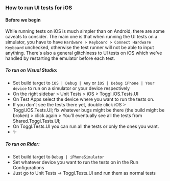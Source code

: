 ### How to run UI tests for iOS

#### Before we begin

While running tests on iOS is much simpler than on Android, there are some caveats to consider. The main one is that when running the UI tests on a simulator, you have to have `Hardware > Keyboard > Connect Hardware Keyboard` unchecked, otherwise the test runner will not be able to input anything. There's also a general glitchiness to UI tests on iOS which we've handled by restarting the emulator before each test.

##### To run on Visual Studio:
- Set build target to `iOS | Debug | Any` or `iOS | Debug iPhone | Your device` to run on a simulator or your device respectively
- On the right sidebar > Unit Tests > iOS > Toggl.iOS.Tests.UI
- On Test Apps select the device where you want to run the tests on.
- If you don't see the tests there yet, double click iOS > Toggl.iOS.Tests.UI; fix whatever bugs might be there (the build might be broken) > click again > You'll eventually see all the tests from Shared.Toggl.Tests.UI;
- On Toggl.Tests.UI you can run all the tests or only the ones you want.
- ✨

##### To run on Rider:
- Set build target to `Debug | iPhoneSimulator`
- Set whatever device you want to run the tests on in the Run Configurations
- Just go to Unit Tests -> Toggl.Tests.UI and run them as normal tests
